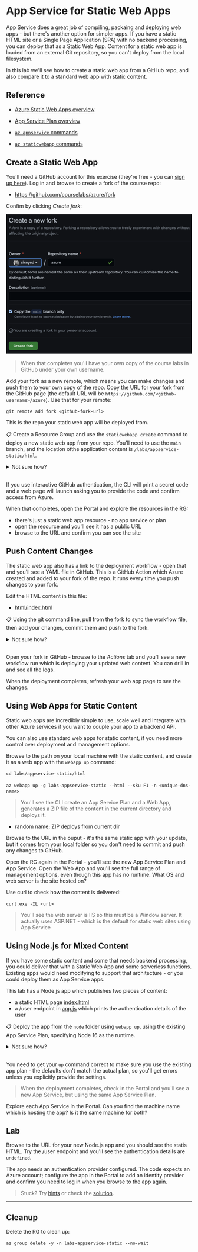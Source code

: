 # App Service for Static Web Apps

App Service does a great job of compiling, packaing and deploying web apps - but there's another option for simpler apps. If you have a static HTML site or a Single Page Application (SPA) with no backend processing, you can deploy that as a Static Web App. Content for a static web app is loaded from an external Git repository, so you can't deploy from the local filesystem.

In this lab we'll see how to create a static web app from a GitHub repo, and also compare it to a standard web app with static content.


## Reference

- [Azure Static Web Apps overview](https://learn.microsoft.com/en-us/azure/static-web-apps/overview)

- [App Service Plan overview](https://docs.microsoft.com/en-us/azure/app-service/overview-hosting-plans)

- [`az appservice` commands](https://docs.microsoft.com/en-us/cli/azure/appservice?view=azure-cli-latest)

- [`az staticwebapp` commands](https://learn.microsoft.com/en-us/cli/azure/staticwebapp?view=azure-cli-latest)


## Create a Static Web App

You'll need a GitHub account for this exercise (they're free - you can [sign up here](https://github.com/signup)). Log in and browse to create a fork of the course repo: 

- https://github.com/courselabs/azure/fork

Confim by clicking _Create fork_:

![GitHub fork page](/img/github-fork.png)

> When that completes you'll have your own copy of the course labs in GitHub under your own username.

Add your fork as a new remote, which means you can make changes and push them to your own copy of the repo. Copy the URL for your fork from the GitHub page (the default URL will be `https://github.com/<github-username>/azure`). Use that for your remote:

```
git remote add fork <github-fork-url>
```

This is the repo your static web app will be deployed from.

📋 Create a Resource Group and use the `staticwebapp create` command to deploy a new static web app from your repo. You'll need to use the `main` branch, and the location ofthe application content is `/labs/appservice-static/html`.

<details>
  <summary>Not sure how?</summary>

The RG is easy - use your own choice of location:

```
az group create -n labs-appservice-static  -l southeastasia --tags courselabs=azure
```

Check the help text for creating a static web app:

```
az staticwebapp create --help
```

There's a nice option to login interactively with GitHub, so you don't need to create an access token:

```
az staticwebapp create  -g labs-appservice-static --branch main --app-location '/labs/appservice-static/html' --login-with-github -n labsappservicestatices --source <github-fork-url>
```

</details><br/>

If you use interactive GitHub authentication, the CLI will print a secret code and a web page will launch asking you to provide the code and confirm access from Azure.

When that completes, open the Portal and explore the resources in the RG:

- there's just a static web app resource - no app service or plan
- open the resource and you'll see it has a public URL
- browse to the URL and confirm you can see the site

## Push Content Changes

The static web app also has a link to the deployment workflow - open that and you'll see a YAML file in GitHub. This is a GitHub Action which Azure created and added to your fork of the repo. It runs every time you push changes to your fork.

Edit the HTML content in this file:

- [html/index.html](/labs/appservice-static/html/index.html)

📋 Using the git command line, pull from the fork to sync the workflow file, then add your changes, commit them and push to the fork.

<details>
  <summary>Not sure how?</summary>

```
git pull fork main

git add labs/appservice-static/html/index.html

git commit -m 'Update static web app'

git push fork main
```

</details><br/>

Open your fork in GitHub - browse to the _Actions_ tab and you'll see a new workflow run which is deploying your updated web content. You can drill in and see all the logs. 

When the deployment completes, refresh your web app page to see the changes.


## Using Web Apps for Static Content

Static web apps are incredibly simple to use, scale well and integrate with other Azure services if you want to couple your app to a backend API. 

You can also use standard web apps for static content, if you need more control over deployment and management options.

Browse to the path on your local machine with the static content, and create it as a web app with the `webapp up` command:

```
cd labs/appservice-static/html 

az webapp up -g labs-appservice-static --html --sku F1 -n <unique-dns-name> 
```

> You'll see the CLI create an App Service Plan and a Web App, generates a ZIP file of the content in the current directory and deploys it.

 - random name; ZIP deploys from current dir

Browse to the URL in the ouput - it's the same static app with your update, but it comes from your local folder so you don't need to commit and push any changes to GitHub.

Open the RG again in the Portal - you'll see the new App Service Plan and App Service. Open the Web App and you'll see the full range of management options, even though this app has no runtime. What OS and web server is the site hosted on?

Use curl to check how the content is delivered:

```
curl.exe -IL <url>
```

> You'll see the web server is IIS so this must be a Window server. It actually uses ASP.NET - which is the default for static web sites using App Service

## Using Node.js for Mixed Content

If you have some static content and some that needs backend processing, you could deliver that with a Static Web App and some serverless functions. Existing apps would need modifying to support that architecture - or you could deploy them as App Service apps.

This lab has a Node.js app which publishes two pieces of content:

- a static HTML page [index.html](/labs/appservice-static/node/public/index.html)
- a /user endpoint in [app.js](/labs/appservice-static/node/app.js) which prints the authentication details of the user

📋 Deploy the app from the `node` folder using `webapp up`, using the existing App Service Plan, specifying Node 16 as the runtime.

<details>
  <summary>Not sure how?</summary>

List the runtimes to find Node.js:

```
az webapp list-runtimes --os Windows
```

And find the plan name:

```
az appservice plan list -g labs-appservice-static -o table
```

Navigate back to the node folder:

```
cd ../node 
```

Create a new web app - we need to use the Windows Node runtime as the App Service Plan is Windows:

```
az webapp up -g labs-appservice-static --runtime NODE:16LTS --os-type Windows --plan <app-service-plan> -n <unique-dns-name> 
```

</details><br/>

You need to get your `up` command correct to make sure you use the existing app plan - the defaults don't match the actual plan, so you'll get errors unless you explicitly provide the settings.

> When the deployment completes, check in the Portal and you'll see a new App Service, but using the same App Service Plan.

Explore each App Service in the Portal. Can you find the machine name which is hosting the app? Is it the same machine for both?

## Lab

Browse to the URL for your new Node.js app and you should see the statis HTML. Try the /user endpoint and you'll see the authentication details are `undefined`. 

The app needs an authentication provider configured. The code expects an Azure account; configure the app in the Portal to add an identity provider and confirm you need to log in when you browse to the app again.

> Stuck? Try [hints](hints.md) or check the [solution](solution.md).

___

## Cleanup

Delete the RG to clean up:

```
az group delete -y -n labs-appservice-static --no-wait
```
